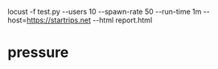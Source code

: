 locust -f test.py --users 10 --spawn-rate 50   --run-time 1m --host=https://startrips.net   --html report.html
# pressure
